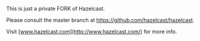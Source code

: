 This is just a private FORK of Hazelcast.

Please consult the master branch at https://github.com/hazelcast/hazelcast.

Visit [www.hazelcast.com](http://www.hazelcast.com/) for more info.
